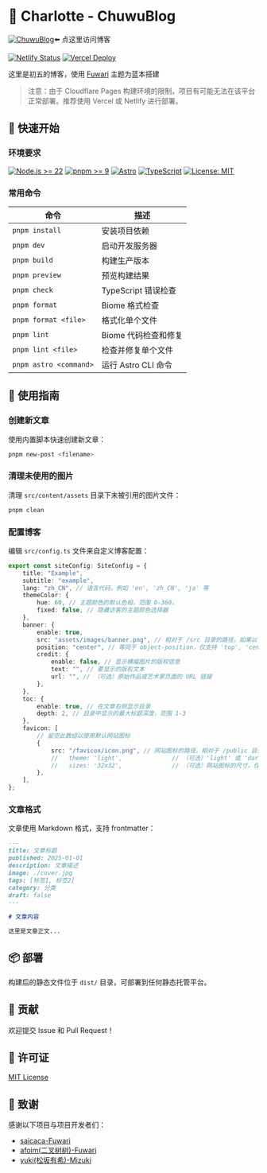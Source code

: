 # 🦌 Charlotte - ChuwuBlog
[![ChuwuBlog](https://img.shields.io/badge/Blog-Fuwari?style=flat&logo=4chan&logoSize=auto&label=Chuwu&labelColor=%2369cfe3&color=%23e6cdb5)](https://chuwu.dpdns.org/)⬅️ 点这里访问博客  

[![Netlify Status](https://api.netlify.com/api/v1/badges/79425f97-c216-429b-9b74-7efe0f3b1a5c/deploy-status)](https://chuwublog.netlify.app/)
[![Vercel Deploy](https://deploy-badge.vercel.app/vercel/chuwuyo)](https://chuwuyo.vercel.app/)


这里是初五的博客，使用 [Fuwari](https://github.com/saicaca/fuwari) 主题为蓝本搭建
> 注意：由于 Cloudflare Pages 构建环境的限制，项目有可能无法在该平台正常部署。推荐使用 Vercel 或 Netlify 进行部署。

## 🚀 快速开始

### 环境要求

[![Node.js >= 22](https://camo.githubusercontent.com/d5d71fc4e3520e0d11346554cb454bdcc83b846103093a2fd1bb29999cdca4c7/68747470733a2f2f696d672e736869656c64732e696f2f62616467652f6e6f64652e6a732d25334525334432302d627269676874677265656e)](https://camo.githubusercontent.com/d5d71fc4e3520e0d11346554cb454bdcc83b846103093a2fd1bb29999cdca4c7/68747470733a2f2f696d672e736869656c64732e696f2f62616467652f6e6f64652e6a732d25334525334432302d627269676874677265656e) [![pnpm >= 9](https://camo.githubusercontent.com/02ba3c24d241418f430b0b67cfe27c459ad7fe9ae2274d4d6dd91e9b7cc5cf25/68747470733a2f2f696d672e736869656c64732e696f2f62616467652f706e706d2d253345253344392d626c7565)](https://camo.githubusercontent.com/02ba3c24d241418f430b0b67cfe27c459ad7fe9ae2274d4d6dd91e9b7cc5cf25/68747470733a2f2f696d672e736869656c64732e696f2f62616467652f706e706d2d253345253344392d626c7565) [![Astro](https://camo.githubusercontent.com/c2dab37c815357c195f43db8b334d03e9d4f7f9414266e0554f3eb550eba9cbb/68747470733a2f2f696d672e736869656c64732e696f2f62616467652f417374726f2d352e31322e382d6f72616e6765)](https://camo.githubusercontent.com/c2dab37c815357c195f43db8b334d03e9d4f7f9414266e0554f3eb550eba9cbb/68747470733a2f2f696d672e736869656c64732e696f2f62616467652f417374726f2d352e31322e382d6f72616e6765) [![TypeScript](https://camo.githubusercontent.com/ef83027a038ec7c4ae30e804bd6b3c682ddad2cd06a64aa92e6fb2580cd13bae/68747470733a2f2f696d672e736869656c64732e696f2f62616467652f547970655363726970742d352e392e322d626c7565)](https://camo.githubusercontent.com/ef83027a038ec7c4ae30e804bd6b3c682ddad2cd06a64aa92e6fb2580cd13bae/68747470733a2f2f696d672e736869656c64732e696f2f62616467652f547970655363726970742d352e392e322d626c7565) [![License: MIT](https://camo.githubusercontent.com/6cd0120cc4c5ac11d28b2c60f76033b52db98dac641de3b2644bb054b449d60c/68747470733a2f2f696d672e736869656c64732e696f2f62616467652f4c6963656e73652d4d49542d79656c6c6f772e737667)](https://opensource.org/licenses/MIT)

### 常用命令

| 命令 | 描述 |
|------|------|
| `pnpm install` | 安装项目依赖 |
| `pnpm dev` | 启动开发服务器 |
| `pnpm build` | 构建生产版本 |
| `pnpm preview` | 预览构建结果 |
| `pnpm check` | TypeScript 错误检查 |
| `pnpm format` | Biome 格式检查 |
| `pnpm format <file>` | 格式化单个文件 |
| `pnpm lint` | Biome 代码检查和修复 |
| `pnpm lint <file>` | 检查并修复单个文件 |
| `pnpm astro <command>` | 运行 Astro CLI 命令 |

## 📝 使用指南

### 创建新文章

使用内置脚本快速创建新文章：

```bash
pnpm new-post <filename>
```

### 清理未使用的图片

清理 `src/content/assets` 目录下未被引用的图片文件：

```bash
pnpm clean
```

### 配置博客

编辑 `src/config.ts` 文件来自定义博客配置：

```typescript
export const siteConfig: SiteConfig = {
	title: "Example",
	subtitle: "example",
	lang: "zh_CN", // 语言代码，例如 'en', 'zh_CN', 'ja' 等
	themeColor: {
		hue: 60, // 主题颜色的默认色相，范围 0-360。
		fixed: false, // 隐藏访客的主题颜色选择器
	},
	banner: {
		enable: true,
		src: "assets/images/banner.png", // 相对于 /src 目录的路径。如果以 '/' 开头则相对于 /public 目录
		position: "center", // 等同于 object-position，仅支持 'top', 'center', 'bottom'。默认为 'center'
		credit: {
			enable: false, // 显示横幅图片的版权信息
			text: "", // 要显示的版权文本
			url: "", // （可选）原始作品或艺术家页面的 URL 链接
		},
	},
	toc: {
		enable: true, // 在文章右侧显示目录
		depth: 2, // 目录中显示的最大标题深度，范围 1-3
	},
	favicon: [
		// 留空此数组以使用默认网站图标
		{
			src: "/favicon/icon.png", // 网站图标的路径，相对于 /public 目录
			//   theme: 'light',              // （可选）'light' 或 'dark'，仅在您为明暗模式设置了不同的网站图标时使用
			//   sizes: '32x32',              // （可选）网站图标的尺寸，仅在您有不同尺寸的网站图标时设置
		},
	],
};
```

### 文章格式

文章使用 Markdown 格式，支持 frontmatter：

```markdown
---
title: 文章标题
published: 2025-01-01
description: 文章描述
image: ./cover.jpg
tags: [标签1, 标签2]
category: 分类
draft: false
---

# 文章内容

这里是文章正文...
```

## 📦 部署

构建后的静态文件位于 `dist/` 目录，可部署到任何静态托管平台。

## 🤝 贡献

欢迎提交 Issue 和 Pull Request！

## 📄 许可证

[MIT License](LICENSE)

## 🙏 致谢

感谢以下项目与项目开发者们：
* [saicaca-Fuwari](https://github.com/saicaca/fuwari)
* [afoim(二叉树树)-Fuwari](https://github.com/afoim/fuwari)
* [yuki(松坂有希)-Mizuki](https://github.com/matsuzaka-yuki/Mizuki)
